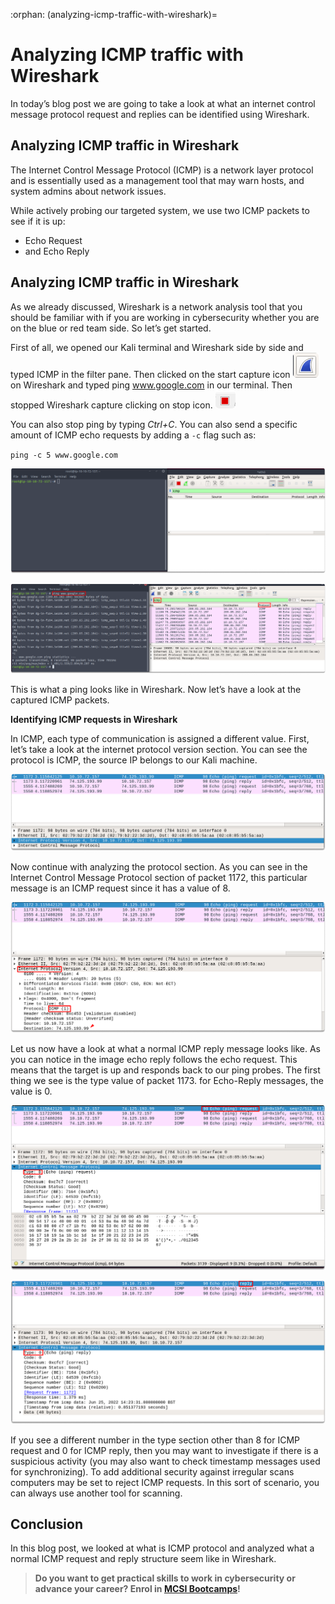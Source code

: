 :orphan:
(analyzing-icmp-traffic-with-wireshark)=

# Analyzing ICMP traffic with Wireshark

In today’s blog post we are going to take a look at what an internet control message protocol request and replies can be identified using Wireshark.

## Analyzing ICMP traffic in Wireshark

The Internet Control Message Protocol (ICMP) is a network layer protocol and is essentially used as a management tool that may warn hosts, and system admins about network issues.

While actively probing our targeted system, we use two ICMP packets to see if it is up:

- Echo Request
- and Echo Reply

## Analyzing ICMP traffic in Wireshark

As we already discussed, Wireshark is a network analysis tool that you should be familiar with if you are working in cybersecurity whether you are on the blue or red team side. So let’s get started.

First of all, we opened our Kali terminal and Wireshark side by side and typed ICMP in the filter pane. Then clicked on the start capture icon ![alt img](images/wireshark-icmp-28.png) on Wireshark and typed ping www.google.com in our terminal. Then stopped Wireshark capture clicking on stop icon. ![alt img](images/wireshark-icmp-85.png)

You can also stop ping by typing _Ctrl+C_. You can also send a specific amount of ICMP echo requests by adding a `-c` flag such as:

`ping -c 5 www.google.com`

![alt img](images/wireshark-icmp-25.png)

![alt img](images/wireshark-icmp-26.png)

This is what a ping looks like in Wireshark. Now let’s have a look at the captured ICMP packets.

**Identifying ICMP requests in Wireshark**

In ICMP, each type of communication is assigned a different value. First, let’s take a look at the internet protocol version section. You can see the protocol is ICMP, the source IP belongs to our Kali machine.

![alt img](images/wireshark-icmp-32.png)

Now continue with analyzing the protocol section. As you can see in the Internet Control Message Protocol section of packet 1172, this particular message is an ICMP request since it has a value of 8.

![alt img](images/wireshark-icmp-31.png)

Let us now have a look at what a normal ICMP reply message looks like. As you can notice in the image echo reply follows the echo request. This means that the target is up and responds back to our ping probes. The first thing we see is the type value of packet 1173. for Echo-Reply messages, the value is 0.

![alt img](images/wireshark-icmp-29.png)

![alt img](images/wireshark-icmp-30.png)

If you see a different number in the type section other than 8 for ICMP request and 0 for ICMP reply, then you may want to investigate if there is a suspicious activity (you may also want to check timestamp messages used for synchronizing). To add additional security against irregular scans computers may be set to reject ICMP requests. In this sort of scenario, you can always use another tool for scanning.

## Conclusion

In this blog post, we looked at what is ICMP protocol and analyzed what a normal ICMP request and reply structure seem like in Wireshark.

> **Do you want to get practical skills to work in cybersecurity or advance your career? Enrol in [MCSI Bootcamps](https://www.mosse-institute.com/bootcamps.html)!**
